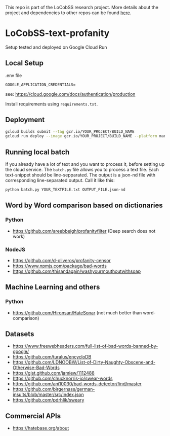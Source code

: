 This repo is part of the LoCobSS research project. More details about the project and dependencies to other repos can be found [here](https://github.com/sebastian-meier/LoCobSS-documentation).

# LoCobSS-text-profanity
Setup tested and deployed on Google Cloud Run

## Local Setup
.env file
```
GOOGLE_APPLICATION_CREDENTIALS=
```
see: https://cloud.google.com/docs/authentication/production

Install requirements using `requirements.txt`.

## Deployment
```bash
gcloud builds submit --tag gcr.io/YOUR_PROJECT/BUILD_NAME
gcloud run deploy --image gcr.io/YOUR_PROJECT/BUILD_NAME --platform managed
```

## Running local batch
If you already have a lot of text and you want to process it, before setting up the cloud service. The `batch.py` file allows you to process a text file. Each text-snippet should be line-sepparated. The output is a json-nd file with corresponding line-separated output. Call it like this:

```bash
python batch.py YOUR_TEXTFILE.txt OUTPUT_FILE.json-nd
```

## Word by Word comparison based on dictionaries

### Python
- https://github.com/areebbeigh/profanityfilter (Deep search does not work)

### NodeJS
- https://github.com/d-oliveros/profanity-censor
- https://www.npmjs.com/package/bad-words
- https://github.com/thisandagain/washyourmouthoutwithsoap

## Machine Learning and others

### Python
- https://github.com/Hironsan/HateSonar (not much better than word-comparison)

## Datasets

- https://www.freewebheaders.com/full-list-of-bad-words-banned-by-google/
- https://github.com/turalus/encycloDB
- https://github.com/LDNOOBW/List-of-Dirty-Naughty-Obscene-and-Otherwise-Bad-Words
- https://gist.github.com/jamiew/1112488
- https://github.com/chucknorris-io/swear-words
- https://github.com/ani10030/bad-words-detector/find/master
- https://github.com/birgernass/german-insults/blob/master/src/index.json
- https://github.com/pdrhlik/sweary

## Commercial APIs

- https://hatebase.org/about
